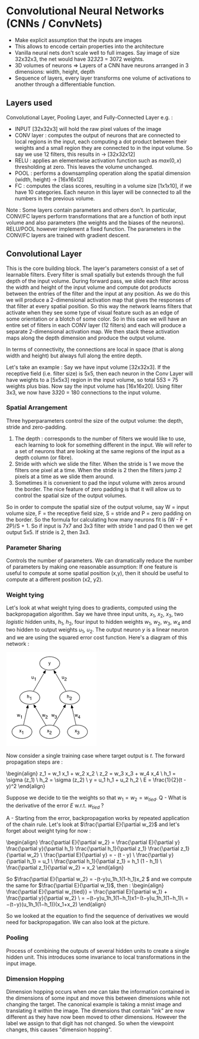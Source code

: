 # Convolutional Neural Networks (CNNs / ConvNets)
- Make explicit assumption that the inputs are images
- This allows to encode certain properties into the architecture
- Vanilla neural nets don't scale well to full images. Say image of size 32x32x3, the net would have 32*32*3 = 3072 weights.
- 3D volumes of neurons => Layers of a CNN have neurons arranged in 3 dimensions: width, height, depth
- Sequence of layers, every layer transforms one volume of activations to another through a differentiable function.


## Layers used
Convolutional Layer, Pooling Layer, and Fully-Connected Layer
e.g. :
- INPUT [32x32x3] will hold the raw pixel values of the image
- CONV layer : computes the output of neurons that are connected to local regions in the input, each computing a dot product between their weights and a small region they are connected to in the input volume. So say we use 12 filters, this results in -> [32x32x12]
- RELU : applies an elementwise activation function such as $max(0,x)$ thresholding at zero. This leaves the volume unchanged.
- POOL : performs a downsampling operation along the spatial dimension (width, height) -> [16x16x12]
- FC : computes the class scores, resulting in a volume size [1x1x10], if we have 10 categories. Each neuron in this layer will be connected to all the numbers in the previous volume.


Note : Some layers contain parameters and others don't. In particular, CONV/FC layers perform transformations that are a function of both input volume and also parameters (the weights and the biases of the neurons). RELU/POOL however implement a fixed function.
The parameters in the CONV/FC layers are trained with gradient descent.


## Convolutional Layer
This is the core building block. The layer's parameters consist of a set of learnable filters. Every filter is small spatially but extends through the full depth of the input volume. During forward pass, we slide each filter across the width and height of the input volume and compute dot products between the entries of the filter and the input at any position. As we do this we will produce a 2-dimensional activation map that gives the responses of that filter at every spatial position. So this way the network learns filters that activate when they see some type of visual feature such as an edge of some orientation or a blotch of some color. So in this case we will have an entire set of filters in each CONV layer (12 filters) and each will produce a separate 2-dimensional activation map. We then stack these activation maps along the depth dimension and produce the output volume.

In terms of connectivity, the connections are local in space (that is along width and height) but always full along the entire depth.

Let's take an example : Say we have input volume [32x32x3]. If the receptive field (i.e. filter size) is 5x5, then each neuron in the Conv Layer will have weights to a [5x5x3] region in the input volume, so total 5*5*3 = 75 weights plus bias.
Now say the input volume has [16x16x20]. Using filter 3x3, we now have 3*3*20 = 180 connections to the input volume.

### Spatial Arrangement
Three hyperparameters control the size of the output volume: the depth, stride and zero-padding.
1. The depth : corresponds to the number of filters we would like to use, each learning to look for something different in the input. We will refer to a set of neurons that are looking at the same regions of the input as a depth column (or fibre).
2. Stride with which we slide the filter. When the stride is 1 we move the filters one pixel at a time. When the stride is 2 then the filters jump 2 pixels at a time as we slide them around.
3. Sometimes it is convenient to pad the input volume with zeros around the border. The nice feature of zero padding is that it will allow us to control the spatial size of the output volumes.

So in order to compute the spatial size of the output volume, say W = input volume size, F = the receptive field size, S = stride and P = zero padding on the border. So the formula for calculating how many neurons fit is (W - F + 2P)/S + 1.
So if input is 7x7 and 3x3 filter with stride 1 and pad 0 then we get output 5x5. If stride is 2, then 3x3.

### Parameter Sharing
Controls the number of parameters. We can dramatically reduce the number of parameters by making one reasonable assumption: If one feature is useful to compute at some spatial position (x,y), then it should be useful to compute at a different position (x2, y2). 

### Weight tying

Let's look at what weight tying does to gradients, computed using the backpropagation algorithm. Say we have three input units, $x_1$, $x_2$, $x_3$, two $logistic$ hidden units, $h_1$, $h_2$, four input to hidden weights $w_1$, $w_2$, 
$w_3$, $w_4$ and two hidden to output weights $u_1$, $u_2$. The output neuron $y$ is a linear neuron and we are using the squared error cost function.
Here's a diagram of this network : 

![Simple Network](../../images/samplNet.png)

Now consider a single training case where target output is $t$. The forward propagation steps are :

\begin{align}
    z_1 = w_1 x_1 + w_2 x_2 \\
    z_2 = w_3 x_3 + w_4 x_4 \\
    h_1 = \sigma (z_1) \\
    h_2 = \sigma (z_2) \\
    y = u_1 h_1 + u_2 h_2 \\
    E = \frac{1}{2}(t - y)^2
\end{align}

Suppose we decide to tie the weights so that $w_1 = w_2 =w_{tied}$. 
Q - What is the derivative of the error $E$  w.r.t. $w_{tied}$ ?

A - Starting from the error, backpropagation works by repeated application of the chain rule. Let's look at $\frac{\partial E}{\partial w_2}$ and let's forget about weight tying for now :

\begin{align}
    \frac{\partial E}{\partial w_2} = \frac{\partial E}{\partial y} \frac{\partial y}{\partial h_1} \frac{\partial h_1}{\partial z_1} \frac{\partial z_1}{\partial w_2} \\
    \frac{\partial E}{\partial y} = - (t - y) \\
    \frac{\partial y}{\partial h_1} = u_1 \\
    \frac{\partial h_1}{\partial z_1} = h_1 (1 - h_1) \\
    \frac{\partial z_1}{\partial w_2} = x_2
\end{align}

So  $\frac{\partial E}{\partial w_2}  = -(t-y)u_1h_1(1-h_1)x_2 $ and we compute the same for $\frac{\partial E}{\partial w_1}$, then :
\begin{align}
    \frac{\partial E}{\partial w_{tied}} = \frac{\partial E}{\partial w_1} + \frac{\partial y}{\partial w_2} \\
    = −(t−y)u_1h_1(1−h_1)x1−(t−y)u_1h_1(1−h_1)\\
    = −(t−y)(u_1h_1(1−h_1))(x_1+x_2)
\end{align}

So we looked at the equation to find the sequence of derivatives we would need for backpropagation. We can also look at the picture.


### Pooling
Process of combining the outputs of several hidden units to create a single hidden unit. This introduces some invariance to local transformations in the input image.

### Dimension Hopping
Dimension hopping occurs when one can take the information contained in the dimensions of some input and move this between dimensions while not changing the target. The canonical example is taking a mnist image and translating it within the image. The dimensions that contain "ink" are now different as they have now been moved to other dimensions. However the label we assign to that digit has not changed. So when the viewpoint changes, this causes "dimension hopping".

